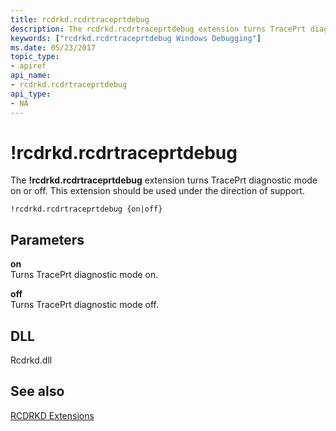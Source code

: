 ```yaml
---
title: rcdrkd.rcdrtraceprtdebug
description: The rcdrkd.rcdrtraceprtdebug extension turns TracePrt diagnostic mode on or off. This extension should be used under the direction of support.
keywords: ["rcdrkd.rcdrtraceprtdebug Windows Debugging"]
ms.date: 05/23/2017
topic_type:
- apiref
api_name:
- rcdrkd.rcdrtraceprtdebug
api_type:
- NA
---
```


# !rcdrkd.rcdrtraceprtdebug


The **!rcdrkd.rcdrtraceprtdebug** extension turns TracePrt diagnostic mode on or off. This extension should be used under the direction of support.

```dbgcmd
!rcdrkd.rcdrtraceprtdebug {on|off}
```

## <span id="ddk__devobj_dbg"></span><span id="DDK__DEVOBJ_DBG"></span>Parameters


<span id="_______on______"></span><span id="_______ON______"></span> **on**   
Turns TracePrt diagnostic mode on.

<span id="_______off______"></span><span id="_______OFF______"></span> **off**   
Turns TracePrt diagnostic mode off.

## <span id="DLL"></span><span id="dll"></span>DLL


Rcdrkd.dll

## <span id="see_also"></span>See also


[RCDRKD Extensions](rcdrkd-extensions.md)

 

 






